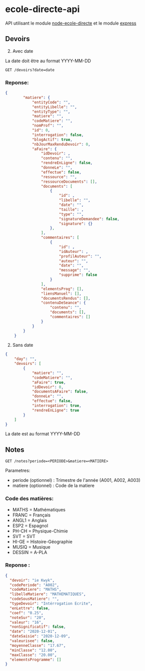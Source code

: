 # ecole-directe-api

API utilisant le module [node-ecole-directe](https://github.com/Androz2091/node-ecole-directe) et le module [express](https://github.com/expressjs/express)

## Devoirs

2. Avec date

La date doit être au format YYYY-MM-DD

```http
GET /devoirs?date=date
```
### Reponse:
```json
{
        "matiere": {
            "entityCode": "",
            "entityLibelle": "",
            "entityType": "",
            "matiere": "",
            "codeMatiere": "",
            "nomProf": "",
            "id": 0,
            "interrogation": false,
            "blogActif": true,
            "nbJourMaxRenduDevoir": 0,
            "aFaire": {
                "idDevoir": ,
                "contenu": "",
                "rendreEnLigne": false,
                "donneLe": "",
                "effectue": false,
                "ressource": "",
                "ressourceDocuments": [],
                "documents": [
                    {
                        "id": ,
                        "libelle": "",
                        "date": "",
                        "taille": ,
                        "type": "",
                        "signatureDemandee": false,
                        "signature": {}
                    },
                ],
                "commentaires": [
                    {
                        "id": ,
                        "idAuteur": ,
                        "profilAuteur": "",
                        "auteur": "",
                        "date": "",
                        "message": "",
                        "supprime": false
                    }
                ],
                "elementsProg": [],
                "liensManuel": [],
                "documentsRendus": [],
                "contenuDeSeance": {
                    "contenu": "",
                    "documents": [],
                    "commentaires": []
                }
            }
        }
    }
```

2. Sans date

```json
{
    "day": "",
    "devoirs": [
        {
            "matiere": "",
            "codeMatiere": "",
            "aFaire": true,
            "idDevoir": 0,
            "documentsAFaire": false,
            "donneLe": "",
            "effectue": false,
            "interrogation": true,
            "rendreEnLigne": true
        }
    ]
}
```

La date est au format YYYY-MM-DD

## Notes

```http
GET /notes?periode=<PERIODE>&matiere=<MATIERE>
```
Parametres: 
* periode (optionnel) : Trimestre de l'année (A001, A002, A003)
* matiere (optionnel) : Code de la matiere 

### Code des matières:
* MATHS = Mathématiques
* FRANC = Français
* ANGL1 = Anglais
* ESP2 = Espagnol
* PH-CH = Physique-Chimie
* SVT = SVT
* HI-GE = Histoire-Géographie
* MUSIQ = Musique
* DESSIN = A-PLA

### Reponse :
```json
{
  "devoir": "ie Kwyk",
  "codePeriode": "A002",
  "codeMatiere": "MATHS",
  "libelleMatiere": "MATHEMATIQUES",
  "codeSousMatiere": "",
  "typeDevoir": "Intérrogation Ecrite",
  "enLettre": false,
  "coef": "0.25",
  "noteSur": "20",
  "valeur": "16",
  "nonSignificatif": false,
  "date": "2020-12-01",
  "dateSaisie": "2020-12-09",
  "valeurisee": false,
  "moyenneClasse": "17.67",
  "minClasse": "12.00",
  "maxClasse": "20.00",
  "elementsProgramme": []
}
```

